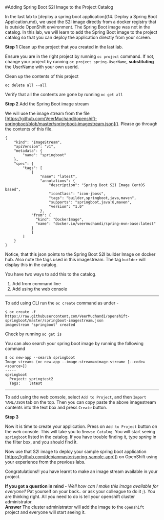 #Adding Spring Boot S2I Image to the Project Catalog

In the last lab to [deploy a spring boot application](14. Deploy a Spring Boot Application.md), we used the S2I image directly from a docker registry that is outside OpenShift environment. The Spring Boot image was not in the catalog. In this lab, we will learn to add the Spring Boot image to the project catalog so that you can deploy the application directly from your screen.

**Step 1** Clean up the project that you created in the last lab.

Ensure you are in the right project by running `oc project` command. If not, change your project by running `oc project spring-UserName`, **substituting** the UserName with your own userid.

Clean up the contents of this project

```
oc delete all --all
```

Verify that all the contents are gone by running `oc get all`

**Step 2** Add the Spring Boot image stream

We will use the image stream from the file [https://github.com/VeerMuchandi/openshift-springboot/blob/master/springboot-imagestream.json](). Please go through the contents of this file.

```
{
    "kind": "ImageStream",
    "apiVersion": "v1",
    "metadata": {
        "name": "springboot"
    },
    "spec": {
        "tags": [
            {
                "name": "latest",
                "annotations": {
                    "description": "Spring Boot S2I Image CentOS based",
                    "iconClass": "icon-jboss",
                    "tags": "builder,springboot,java,maven",
                    "supports": "springboot,java:8,maven",
                    "version": "1.0"
                },
            "from": {
              "kind": "DockerImage",
              "name": "docker.io/veermuchandi/spring-mvn-base:latest"
            }
            }
        ]
    }
}
```

Notice, that this json points to the Spring Boot S2I builder Image on docker hub. Also note the tags used in this imagestream. The tag `builder` will display this in the catalog.

You have two ways to add this to the catalog.
1. Add from command line
2. Add using the web console

----------------

To add using CLI run the `oc create` command as under -

```
$ oc create -f https://raw.githubusercontent.com/VeerMuchandi/openshift-springboot/master/springboot-imagestream.json	
imagestream "springboot" created
```

Check by running `oc get is`

You can also search your spring boot image by running the following command

```
$ oc new-app --search springboot
Image streams (oc new-app --image-stream=<image-stream> [--code=<source>])
-----
springboot
  Project: springtest2
  Tags:    latest

```

--------

To add using the web console, select `Add to Project`, and then `Import YAML/JSON` tab on the top. Then you can copy paste the above imagestream contents into the text box and press `Create` button.

**Step 3**

Now it is time to create your application. Press on `Add to Project` button on the web console. This will take you to `Browse Catalog`. You will start seeing `springboot` listed in the catalog. If you have trouble finding it, type *spring* in the filter box, and you should find it.

Now use that S2I image to deploy your sample spring boot application [https://github.com/debianmaster/spring-sample-app]() on OpenShift using your experience from the previous labs.


Congratulations!! you have learnt to make an image stream available in your project. 

**If you got a question in mind** - *Well how can I make this image available for everyone?* Pat yourself on your back.. or ask your colleague to do it ;). You are thinking right. All you need to do is tell your openshift cluster administrator. 	
**Answer** The cluster administrator will add the image to the `openshift` project and everyone will start seeing it.

 












